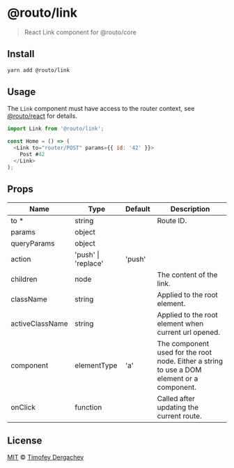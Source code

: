 # @routo/link

> React Link component for @routo/core

## Install

```sh
yarn add @routo/link
```

## Usage

The `Link` component must have access to the router context, see [@routo/react](/packages/react/README.md) for details.

```js
import Link from '@routo/link';

const Home = () => (
  <Link to="router/POST" params={{ id: '42' }}>
    Post #42
  </Link>
);
```

## Props

| Name            | Type                | Default | Description                                                                                |
| --------------- | ------------------- | ------- | ------------------------------------------------------------------------------------------ |
| to \*           | string              |         | Route ID.                                                                                  |
| params          | object              |         |                                                                                            |
| queryParams     | object              |         |                                                                                            |
| action          | 'push' \| 'replace' | 'push'  |                                                                                            |
| children        | node                |         | The content of the link.                                                                   |
| className       | string              |         | Applied to the root element.                                                               |
| activeClassName | string              |         | Applied to the root element when current url opened.                                       |
| component       | elementType         | 'a'     | The component used for the root node. Either a string to use a DOM element or a component. |
| onClick         | function            |         | Called after updating the current route.                                                   |

## License

[MIT](LICENSE.md) © [Timofey Dergachev](https://exeto.me)
